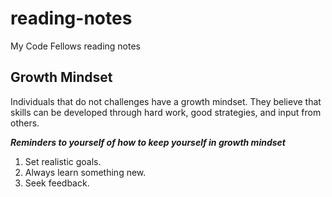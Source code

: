 # reading-notes
My Code Fellows reading notes

## Growth Mindset
Individuals that do not challenges have a growth mindset. They believe that skills can be developed through hard work, good strategies, and input from others.

***Reminders to yourself of how to keep yourself in growth mindset***
1. Set realistic goals.
2. Always learn something new.
3. Seek feedback.

